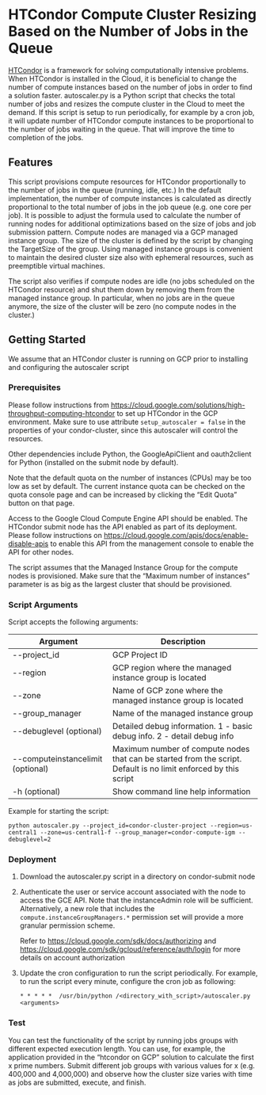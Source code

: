 # HTCondor Compute Cluster Resizing Based  on the Number of Jobs in the Queue

[HTCondor](https://research.cs.wisc.edu/htcondor/) is a framework for 
solving computationally intensive problems.
When HTCondor is installed in the Cloud, it is beneficial to change the 
number of compute instances based on the number of jobs in order to find 
a solution faster. autoscaler.py is a Python script that checks the total 
number of jobs and  resizes the compute cluster in the Cloud to meet the demand.
If this script is setup to run periodically, for example by a cron job, it will 
update number of HTCondor compute instances to be proportional to the number
of jobs waiting in the queue. That will improve the time to completion of 
the jobs.

## Features

This script provisions compute resources for HTCondor proportionally to the 
number of jobs in the queue (running, idle, etc.) In the default 
implementation, the number of compute instances is calculated as directly 
proportional to the total number of jobs in the job queue (e.g. one core per 
job). It is possible to adjust the formula used to calculate the number of 
running nodes for additional optimizations based on the size of jobs and job 
submission pattern. Compute nodes are managed via a GCP managed instance group. 
The size of the cluster is defined by the script by changing the TargetSize of 
the group. Using managed instance groups is convenient to maintain the desired
cluster size also with ephemeral resources, such as preemptible virtual machines.

The script also verifies if compute nodes are idle (no jobs scheduled on the 
HTCondor resource) and shut them down by removing them from the managed instance 
group. In particular, when no jobs are in the queue anymore, the size of the 
cluster will be zero (no compute nodes in the cluster.)

## Getting Started

We assume that an HTCondor cluster is running on GCP prior to installing and configuring the autoscaler script

### Prerequisites

Please follow instructions from https://cloud.google.com/solutions/high-throughput-computing-htcondor 
to set up HTCondor in the GCP environment. Make sure to use attribute `setup_autoscaler = false` in 
the properties of your condor-cluster, since this autoscaler will control the resources.

Other dependencies include Python, the GoogleApiClient and oauth2client 
for Python (installed on the submit node by default).

Note that the default quota on the number of instances (CPUs) may be too low 
as set by default. The current instance quota can be checked on the quota
console page and can be increased by clicking the “Edit Quota” button on 
that page.

Access to the Google Cloud Compute Engine API should be enabled. The HTCondor
submit node has the API enabled as part of its deployment. Please 
follow instructions on https://cloud.google.com/apis/docs/enable-disable-apis 
to enable this API from the management console to enable the API for other nodes.

The script assumes that the Managed Instance Group for the compute nodes is 
provisioned. Make sure that the “Maximum number of instances” parameter is 
as big as the largest cluster that should be provisioned.
 
### Script Arguments

Script accepts the following arguments:
 
| Argument      | Description    |
| ------------- | -------------- |
| --project_id  | GCP Project ID |
| --region      | GCP region where the managed instance group is located |
| --zone        | Name of GCP zone where the managed instance group is located |
| --group_manager | Name of the managed instance group |
| --debuglevel (optional) | Detailed debug information. 1 - basic debug info. 2 - detail debug info |
| --computeinstancelimit (optional) | Maximum number of compute nodes that can be started from the script. Default is no limit enforced by this script |
| -h (optional) | Show command line help information |
 
Example for starting the script:

```
python autoscaler.py --project_id=condor-cluster-project --region=us-central1 --zone=us-central1-f --group_manager=condor-compute-igm --debuglevel=2
```

### Deployment

1.  Download the autoscaler.py script in a directory on condor-submit node 
2.  Authenticate the user or service account associated with the node to access
    the GCE API. Note that the instanceAdmin role will be sufficient. 
    Alternatively, a new role that includes the ```compute.instanceGroupManagers.*```
    permission set will provide a more granular permission scheme. 

    Refer to 
    https://cloud.google.com/sdk/docs/authorizing and
    https://cloud.google.com/sdk/gcloud/reference/auth/login for more details on 
    account authorization 
    
3.  Update the cron configuration to run the script periodically. For example, 
    to run the script every minute, configure the cron job as following:
    <nobr>
    ```
    * * * * *  /usr/bin/python /<directory_with_script>/autoscaler.py <arguments>
    ```
    </nobr>

### Test

You can test the functionality of the script by running jobs groups with 
different expected execution length. You can use, for example, the application 
provided in the “htcondor on GCP” solution to calculate the first x prime 
numbers. Submit different job groups with various values for x (e.g. 400,000 
and 4,000,000) and observe how the cluster size varies with time as jobs are 
submitted, execute, and finish.
